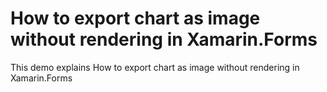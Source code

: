 # How to export chart as image without rendering in Xamarin.Forms
This demo explains How to export chart as image without rendering in Xamarin.Forms 
